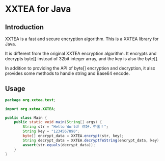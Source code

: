 # XXTEA for Java

## Introduction

XXTEA is a fast and secure encryption algorithm. This is a XXTEA library for Java.

It is different from the original XXTEA encryption algorithm. It encrypts and decrypts byte[] instead of 32bit integer array, and the key is also the byte[].

In addition to providing the API of byte[] encryption and decryption, it also provides some methods to handle string and Base64 encode.

## Usage

```java
package org.xxtea.test;

import org.xxtea.XXTEA;

public class Main {
    public static void main(String[] args) {
        String str = "Hello World! 你好，中国！";
        String key = "1234567890";
        byte[] encrypt_data = XXTEA.encrypt(str, key);
        String decrypt_data = XXTEA.decryptToString(encrypt_data, key);
        assert(str.equals(decrypt_data));
    }
}
```
